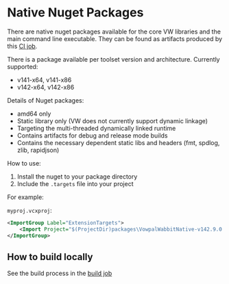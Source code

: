 # Native Nuget Packages

There are native nuget packages available for the core VW libraries and the main command line executable. They can be found as artifacts produced by this [CI job](https://github.com/VowpalWabbit/vowpal_wabbit/actions/workflows/build_nugets.yml).

There is a package available per toolset version and architecture. Currently supported:
- v141-x64, v141-x86
- v142-x64, v142-x86

Details of Nuget packages:
- amd64 only
- Static library only (VW does not currently support dynamic linkage)
- Targeting the multi-threaded dynamically linked runtime
- Contains artifacts for debug and release mode builds
- Contains the necessary dependent static libs and headers (fmt, spdlog, zlib, rapidjson)

How to use:
1. Install the nuget to your package directory
2. Include the `.targets` file into your project

For example:

`myproj.vcxproj`:
```xml
<ImportGroup Label="ExtensionTargets">
    <Import Project="$(ProjectDir)packages\VowpalWabbitNative-v142.9.0.0\build\vowpalwabbit.targets" Condition="Exists('$(ProjectDir)packages\VowpalWabbitNative-v142.9.0.0\build\vowpalwabbit.targets')" />
</ImportGroup>
```

## How to build locally

See the build process in the [build job](https://github.com/VowpalWabbit/vowpal_wabbit/blob/master/.github/workflows/build_nugets_.yml)

